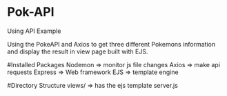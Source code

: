 # Pok-API
Using API Example

Using the PokeAPI and Axios to get three different Pokemons information and display the result in view page built with EJS.

#Installed Packages
Nodemon => monitor js file changes
Axios => make api requests
Express => Web framework
EJS => template engine

#Directory Structure
views/ => has the ejs template
server.js
